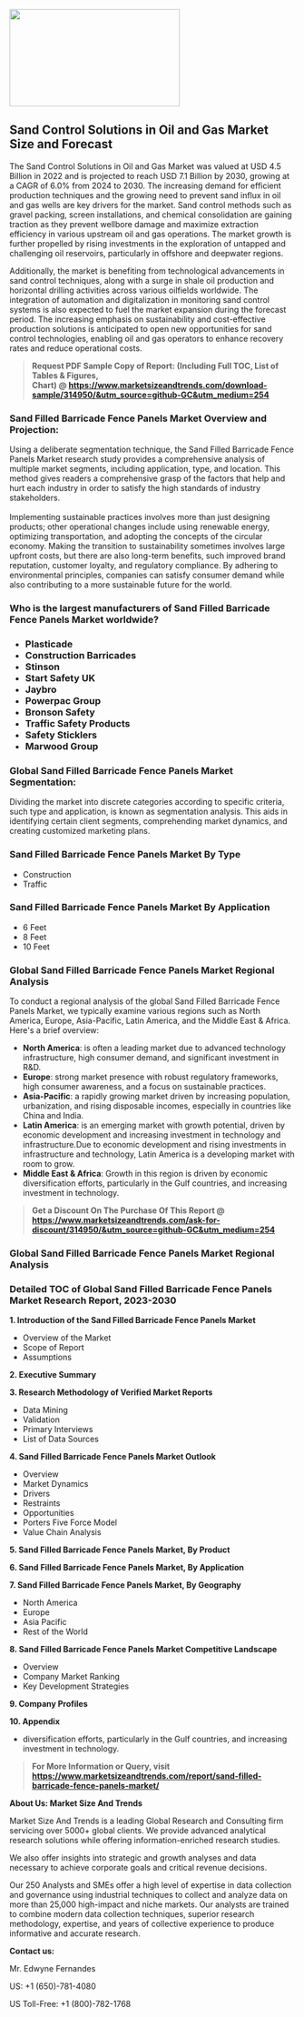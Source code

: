 <p><img class="alignnone size-medium wp-image-20088" src="https://ffe5etoiles.com/wp-content/uploads/2024/12/MST1-300x171.png" alt="" width="300" height="171" /></p><h2>Sand Control Solutions in Oil and Gas Market Size and Forecast</h2><p>The Sand Control Solutions in Oil and Gas Market was valued at USD 4.5 Billion in 2022 and is projected to reach USD 7.1 Billion by 2030, growing at a CAGR of 6.0% from 2024 to 2030. The increasing demand for efficient production techniques and the growing need to prevent sand influx in oil and gas wells are key drivers for the market. Sand control methods such as gravel packing, screen installations, and chemical consolidation are gaining traction as they prevent wellbore damage and maximize extraction efficiency in various upstream oil and gas operations. The market growth is further propelled by rising investments in the exploration of untapped and challenging oil reservoirs, particularly in offshore and deepwater regions.</p><p>Additionally, the market is benefiting from technological advancements in sand control techniques, along with a surge in shale oil production and horizontal drilling activities across various oilfields worldwide. The integration of automation and digitalization in monitoring sand control systems is also expected to fuel the market expansion during the forecast period. The increasing emphasis on sustainability and cost-effective production solutions is anticipated to open new opportunities for sand control technologies, enabling oil and gas operators to enhance recovery rates and reduce operational costs.</p></p><blockquote id="" class=""><strong>Request PDF Sample Copy of Report: (Including Full TOC, List of Tables &amp; Figures, Chart)&nbsp;@&nbsp;<strong><a href="https://www.marketsizeandtrends.com/download-sample/314950/&utm_source=github-GC&utm_medium=254" target="_blank">https://www.marketsizeandtrends.com/download-sample/314950/&utm_source=github-GC&utm_medium=254</a></strong></strong></blockquote><h3 id="" class="">Sand Filled Barricade Fence Panels Market&nbsp;Overview and Projection:</h3><p id="" class="">Using a deliberate segmentation technique, the Sand Filled Barricade Fence Panels Market research study provides a comprehensive analysis of multiple market segments, including application, type, and location. This method gives readers a comprehensive grasp of the factors that help and hurt each industry in order to satisfy the high standards of industry stakeholders. <br /> <br />Implementing sustainable practices involves more than just designing products; other operational changes include using renewable energy, optimizing transportation, and adopting the concepts of the circular economy. Making the transition to sustainability sometimes involves large upfront costs, but there are also long-term benefits, such improved brand reputation, customer loyalty, and regulatory compliance. By adhering to environmental principles, companies can satisfy consumer demand while also contributing to a more sustainable future for the world.</p><h3 id="" class="">Who is the largest manufacturers of&nbsp;Sand Filled Barricade Fence Panels Market worldwide?</h3><h3 class=""><p><ul><li>Plasticade </li><li> Construction Barricades </li><li> Stinson </li><li> Start Safety UK </li><li> Jaybro </li><li> Powerpac Group </li><li> Bronson Safety </li><li> Traffic Safety Products </li><li> Safety Sticklers </li><li> Marwood Group</li></ul></p></h3><h3 id="" class="">Global&nbsp;Sand Filled Barricade Fence Panels Market Segmentation:</h3><p id="" class="">Dividing the market into discrete categories according to specific criteria, such type and application, is known as segmentation analysis. This aids in identifying certain client segments, comprehending market dynamics, and creating customized marketing plans.</p><h3 id="" class="">Sand Filled Barricade Fence Panels Market&nbsp;By Type</h3><p><p><ul><li>Construction</li><li> Traffic</p></li></ul></p></p><h3 id="" class="">Sand Filled Barricade Fence Panels Market&nbsp;By Application</h3><p class=""><p><ul><li>6 Feet</li><li> 8 Feet</li><li> 10 Feet</li></ul></p></p><h3 id="" class="">Global Sand Filled Barricade Fence Panels Market Regional Analysis</h3><p id="" class="">To conduct a regional analysis of the global Sand Filled Barricade Fence Panels Market, we typically examine various regions such as North America, Europe, Asia-Pacific, Latin America, and the Middle East &amp; Africa. Here's a brief overview:</p><ul><li><strong>North America</strong>: is often a leading market due to advanced technology infrastructure, high consumer demand, and significant investment in R&amp;D.</li><li><strong>Europe</strong>: strong market presence with robust regulatory frameworks, high consumer awareness, and a focus on sustainable practices.</li><li><strong>Asia-Pacific</strong>: a rapidly growing market driven by increasing population, urbanization, and rising disposable incomes, especially in countries like China and India.</li><li><strong>Latin America</strong>: is an emerging market with growth potential, driven by economic development and increasing investment in technology and infrastructure.Due to economic development and rising investments in infrastructure and technology, Latin America is a developing market with room to grow.</li><li><strong>Middle East &amp; Africa</strong>: Growth in this region is driven by economic diversification efforts, particularly in the Gulf countries, and increasing investment in technology.</li></ul><blockquote id="" class=""><strong>Get a Discount On The Purchase Of This Report @ <strong><a href="https://www.marketsizeandtrends.com/ask-for-discount/314950/&utm_source=github-GC&utm_medium=254" target="_blank">https://www.marketsizeandtrends.com/ask-for-discount/314950/&utm_source=github-GC&utm_medium=254</a></strong></strong></blockquote><h3 id="" class="">Global Sand Filled Barricade Fence Panels Market Regional Analysis</h3><h3 id="" class="">Detailed TOC of Global Sand Filled Barricade Fence Panels Market Research Report, 2023-2030</h3><p id="" class=""><strong>1. Introduction of the Sand Filled Barricade Fence Panels Market</strong></p><ul><li>Overview of the Market</li><li>Scope of Report</li><li>Assumptions</li></ul><p id="" class=""><strong>2. Executive Summary</strong></p><p id="" class=""><strong>3. Research Methodology of Verified Market Reports</strong></p><ul><li>Data Mining</li><li>Validation</li><li>Primary Interviews</li><li>List of Data Sources</li></ul><p id="" class=""><strong>4. Sand Filled Barricade Fence Panels Market Outlook</strong></p><ul><li>Overview</li><li>Market Dynamics</li><li>Drivers</li><li>Restraints</li><li>Opportunities</li><li>Porters Five Force Model</li><li>Value Chain Analysis</li></ul><p id="" class=""><strong>5. Sand Filled Barricade Fence Panels Market, By Product</strong></p><p id="" class=""><strong>6. Sand Filled Barricade Fence Panels Market, By Application</strong></p><p id="" class=""><strong>7. Sand Filled Barricade Fence Panels Market, By Geography</strong></p><ul><li>North America</li><li>Europe</li><li>Asia Pacific</li><li>Rest of the World</li></ul><p id="" class=""><strong>8. Sand Filled Barricade Fence Panels Market Competitive Landscape</strong></p><ul><li>Overview</li><li>Company Market Ranking</li><li>Key Development Strategies</li></ul><p id="" class=""><strong>9. Company Profiles</strong></p><p id="" class=""><strong>10. Appendix</strong></p><ul><li>diversification efforts, particularly in the Gulf countries, and increasing investment in technology.</li></ul><blockquote id="" class=""><strong>For More Information or Query, visit <strong><strong><a href="https://www.marketsizeandtrends.com/report/sand-filled-barricade-fence-panels-market/" target="_blank">https://www.marketsizeandtrends.com/report/sand-filled-barricade-fence-panels-market/</a></strong></strong></strong></blockquote><p id="" class=""><strong>About Us: Market Size And Trends</strong></p><p id="" class="">Market Size And Trends is a leading Global Research and Consulting firm servicing over 5000+ global clients. We provide advanced analytical research solutions while offering information-enriched research studies.</p><p id="" class="">We also offer insights into strategic and growth analyses and data necessary to achieve corporate goals and critical revenue decisions.</p><p id="" class="">Our 250 Analysts and SMEs offer a high level of expertise in data collection and governance using industrial techniques to collect and analyze data on more than 25,000 high-impact and niche markets. Our analysts are trained to combine modern data collection techniques, superior research methodology, expertise, and years of collective experience to produce informative and accurate research.</p><p id="" class=""><strong>Contact us:</strong></p><p id="" class="">Mr. Edwyne Fernandes</p><p id="" class="">US: +1 (650)-781-4080</p><p id="" class="">US Toll-Free: +1 (800)-782-1768</p>
